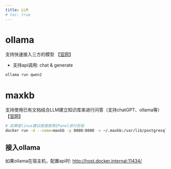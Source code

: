 ```yaml
---
title: LLM
# toc: true
---
```


# ollama
支持快速接入三方的模型 【[官网](https://ollama.com/)】
* 支持api调用: chat & generate
```sh
ollama run qwen2
```


# maxkb
支持使用已有文档结合LLM建立知识库来进行问答（支持chatGPT、ollama等）【[官网](https://github.com/1Panel-dev/MaxKB)】
```sh
# 如果是linux建议直接使用1Panel进行安装
docker run -d --name=maxkb -p 8080:8080 -v ~/.maxkb:/var/lib/postgresql/data 1panel/maxkb
```
## 接入ollama
如果ollama在宿主机，配置api时: http://host.docker.internal:11434/

